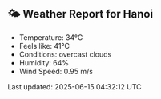 <!-- WEATHER-START -->
## 🌤 Weather Report for Hanoi

- Temperature: 34°C
- Feels like: 41°C
- Conditions: overcast clouds
- Humidity: 64%
- Wind Speed: 0.95 m/s

Last updated: 2025-06-15 04:32:12 UTC
<!-- WEATHER-END -->
